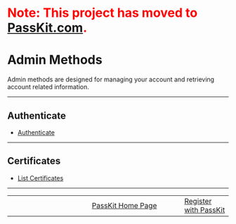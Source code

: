 # <font color='#ff0000'>Note: This project has moved to <a href='https://passkit.com/documentation/'>PassKit.com</a>.</font> #

# Admin Methods #

Admin methods are designed for managing your account and retrieving account related information.

---

## Authenticate ##

  * [Authenticate](Authenticate.md)

---

## Certificates ##

  * [List Certificates](ListCertificates.md)

---



<table border='0'>
<blockquote><tr>
<blockquote><td width='361'></td>
<td width='353'><a href='http://PassKit.com/'>PassKit Home Page</a></td>
<td width='128'><a href='https://create.passkit.com'>Register with PassKit</a></td>
</blockquote></tr>
</table>